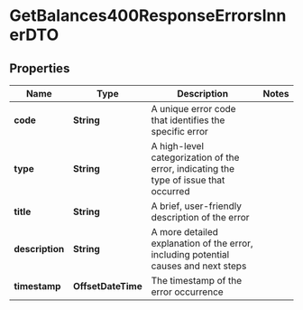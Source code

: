 

# GetBalances400ResponseErrorsInnerDTO


## Properties

| Name | Type | Description | Notes |
|------------ | ------------- | ------------- | -------------|
|**code** | **String** | A unique error code that identifies the specific error |  |
|**type** | **String** | A high-level categorization of the error, indicating the type of issue that occurred |  |
|**title** | **String** | A brief, user-friendly description of the error |  |
|**description** | **String** | A more detailed explanation of the error, including potential causes and next steps |  |
|**timestamp** | **OffsetDateTime** | The timestamp of the error occurrence |  |



